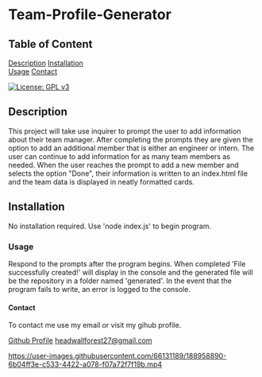 # Team-Profile-Generator 
    
## Table of Content

[Description](#description)
[Installation](#installation)    
[Usage](#usage)
[Contact](#contact)

[![License: GPL v3](https://img.shields.io/badge/License-GPLv3-blue.svg)](https://www.gnu.org/licenses/gpl-3.0)

## Description

This project will take use inquirer to prompt the user to add information about their team manager. After completing the 
prompts they are given the option to add an additional member that is either an engineer or intern. The user can continue 
to add information for as many team members as needed. When the user reaches the prompt to add a new member and selects
the option "Done", their information is written to an index.html file and the team data is displayed in neatly formatted cards. 

## Installation

No installation required. Use 'node index.js' to begin program.

### Usage

Respond to the prompts after the program begins. When completed 'File successfully created!' will display in the 
console and the generated file will be the repository in a folder named 'generated'. In the event that the program 
fails to write, an error is logged to the console.

#### Contact

To contact me use my email or visit my gihub profile.

[Github Profile](https://github.com/rjewell859)
headwallforest27@gmail.com

https://user-images.githubusercontent.com/66131189/188958890-6b04ff3e-c533-4422-a078-f07a72f7f19b.mp4
